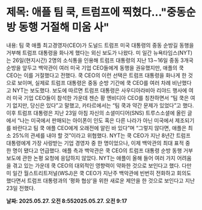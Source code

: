 # **제목: 애플 팀 쿡, 트럼프에 찍혔다…"중동순방 동행 거절해 미움 사"**

  내용: 팀 쿡 애플 최고경영자(CEO)가 도널드 트럼프 미국 대통령의 중동 순방길 동행을 거부해 트럼프 대통령을 화나게 했다는 외신 보도가 나왔다.             미 일간 뉴욕타임스(NYT)는 26일(현지시간) 2명의 소식통을 인용해 트럼프 대통령의 지난 13∼16일 중동 3개국 순방을 앞두고 백악관이 여러 미국 기업 CEO들에게 동행을 권유했지만, 애플의 쿡 CEO는 이를 거절했다고 전했다.           쿡 CEO의 이런 선택은 트럼프 대통령을 화나게 한 것으로 보이며, 실제로 트럼프 대통령은 중동 순방 기간에 쿡 CEO를 여러 차례 비난했다고 NYT는 보도했다.             보도에 따르면 트럼프 대통령은 사우디아라비아 리야드 행사에 여러 미국 기업 CEO들이 참석한 가운데 젠슨 황 엔비디아 CEO를 칭찬하면서 “팀 쿡은 여기 없지만, 당신은 있다”고 말했고, 카타르에서는 “팀 쿡과 약간 문제가 있었다”고 했다.           이후 트럼프 대통령은 지난 23일 아침 자신의 소셜미디어(SNS) 트루스소셜에 올린 글에서 “나는 미국에서 판매되는 아이폰이 인도 혹은 다른 나라가 아닌 미국에서 제조되기를 바란다고 팀 쿡 애플 CEO에게 오래전에 알린 바 있다”며 “그렇지 않다면, 애플은 최소 25%의 관세를 내야 할 것”이라고 위협했다.           NYT는 쿡 CEO가 지난 8년간 트럼프 대통령에게 가장 사랑받는 기업 경영자 중 한 명이었으나, 이제 백악관의 최대 표적 중 한 명이 됐다고 언급했다.           애플 측과 백악관은 쿡 CEO의 트럼프 대통령 순방 동행 거부 보도에 관한 논평 요청에 응답하지 않았다.           NYT는 애플이 올해 들어 여러 가지 어려움을 겪고 있는 가운데 쿡 CEO의 대외적인 영향력이 약화한 것으로 보인다고 했다.           다만 미 일간 월스트리트저널(WSJ)은 쿡 CEO가 지난주 백악관에 빈번히 전화하고 회의도 했다면서 트럼프 대통령과의 ‘평화 협상’을 위한 새로운 제안을 한 것으로 보인다고 지난 23일 전했다.

  **날짜: 2025.05.27. 오전 8:552025.05.27. 오전 9:17**